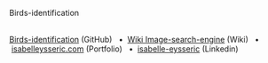Birds-identification
<br/>
<br/>

[Birds-identification](https://github.com/isabelleysseric/Birds-identification) (GitHub)
&nbsp; • &nbsp;[Wiki Image-search-engine](https://github.com/isabelleysseric/Birds-identification/wiki) (Wiki)
&nbsp; • &nbsp;[isabelleysseric.com](https://isabelleysseric.com) (Portfolio)
&nbsp; • &nbsp;[isabelle-eysseric](https://www.linkedin.com/in/isabelle-eysseric/) (Linkedin)  
<br/>
<br/>
